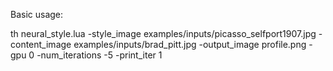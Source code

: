 Basic usage:

th neural_style.lua -style_image examples/inputs/picasso_selfport1907.jpg -content_image examples/inputs/brad_pitt.jpg -output_image profile.png -gpu 0 -num_iterations -5 -print_iter 1
